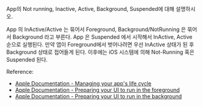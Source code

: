 App의 Not running, Inactive, Active, Background, Suspended에 대해 설명하시오.

App 의 InActive/Active 는 묶어서 Foreground, Background/NotRunning 은 묶어서 Background 라고 부른다.
App 은 Suspended 에서 시작해서 InActive, Active 순으로 실행된다.
만약 앱이 Foreground에서 벗어나려면 우선 InActive 상태가 된 후 Background 상태로 접어들게 된다. 이후에는 iOS 시스템에 의해 Not-Running 혹은 Suspended 된다.

Reference:
* [Apple Documentation - Managing your app's life cycle](https://developer.apple.com/documentation/uikit/app_and_environment/managing_your_app_s_life_cycle)
* [Apple Documentation - Preparing your UI to run in the foreground](https://developer.apple.com/documentation/uikit/app_and_environment/scenes/preparing_your_ui_to_run_in_the_foreground)
* [Apple Documentation - Preparing your UI to run in the background](https://developer.apple.com/documentation/uikit/app_and_environment/scenes/preparing_your_ui_to_run_in_the_background)